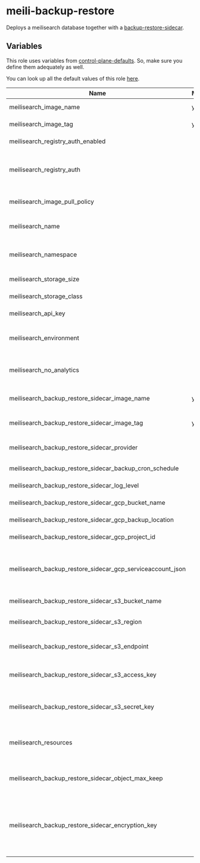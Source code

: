 # meili-backup-restore

Deploys a meilisearch database together with a [backup-restore-sidecar](https://github.com/metal-stack/backup-restore-sidecar).

## Variables

This role uses variables from [control-plane-defaults](/control-plane). So, make sure you define them adequately as well.

You can look up all the default values of this role [here](defaults/main/main.yaml).

| Name                                                       | Mandatory | Description                                                                                                       |
| ---------------------------------------------------------- | --------- | ----------------------------------------------------------------------------------------------------------------- |
| meilisearch_image_name                                     | yes       | Image version of the meilisearch                                                                                  |
| meilisearch_image_tag                                      | yes       | Image tag of the meilisearch                                                                                      |
| meilisearch_registry_auth_enabled                          |           | Enables registry authentication                                                                                   |
| meilisearch_registry_auth                                  |           | The dockerconfigjson content used for registry authentication                                                     |
| meilisearch_image_pull_policy                              |           | Image pull policy (defaults to IfNotPresent)                                                                      |
| meilisearch_name                                           |           | The name of the meilisearch instance                                                                              |
| meilisearch_namespace                                      |           | The deployment's target namespace                                                                                 |
| meilisearch_storage_size                                   |           | The size of the PVC                                                                                               |
| meilisearch_storage_class                                  |           | The storage class of the PVC                                                                                      |
| meilisearch_api_key                                        |           | The api key for meilisearch                                                                                       |
| meilisearch_environment                                    |           | Sets the environment configuration for meilisearch                                                                |
| meilisearch_no_analytics                                   |           | Sets the no analytics configuration for meilisearch                                                               |
| meilisearch_backup_restore_sidecar_image_name              | yes       | Image version of the backup-restore-sidecar                                                                       |
| meilisearch_backup_restore_sidecar_image_tag               | yes       | Image tag of the backup-restore-sidecar                                                                           |
| meilisearch_backup_restore_sidecar_provider                |           | The backup provider . One of `local`, `gcp` or `s3`                                                                                              |
| meilisearch_backup_restore_sidecar_backup_cron_schedule    |           | The backup cron schedule                                                                                          |
| meilisearch_backup_restore_sidecar_log_level               |           | The log level of the sidecar                                                                                      |
| meilisearch_backup_restore_sidecar_gcp_bucket_name         |           | Bucket name of the GCP bucket                                                                                     |
| meilisearch_backup_restore_sidecar_gcp_backup_location     |           | Location of the GCP bucket                                                                                        |
| meilisearch_backup_restore_sidecar_gcp_project_id          |           | GCP project name                                                                                                  |
| meilisearch_backup_restore_sidecar_gcp_serviceaccount_json |           | GCP Serviceaccount JSON string (service account requires bucket access)                                           |
| meilisearch_backup_restore_sidecar_s3_bucket_name          |           | The name of the S3 bucket                                                                                         |
| meilisearch_backup_restore_sidecar_s3_region               |           | The region where the S3 bucket is located                                                                         |
| meilisearch_backup_restore_sidecar_s3_endpoint             |           | The endpoint URL for the S3 storage service                                                                       |
| meilisearch_backup_restore_sidecar_s3_access_key           |           | The access key for authenticating with S3                                                                         |
| meilisearch_backup_restore_sidecar_s3_secret_key           |           | The secret key for authenticating with S3                                                                         |
| meilisearch_resources                                      |           | The kubernetes resources for the actual meilisearch container                                                     |
| meilisearch_backup_restore_sidecar_object_max_keep         |           | The number of objects to keep at the cloud provider bucket                                                        |
| meilisearch_backup_restore_sidecar_encryption_key          |           | An optional encryption key to AES-encrypt the backups before uploading them to the backup provider (length == 32) |
